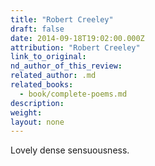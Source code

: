 ```yaml
---
title: "Robert Creeley"
draft: false
date: 2014-09-18T19:02:00.000Z
attribution: "Robert Creeley"
link_to_original:
nd_author_of_this_review:
related_author: .md
related_books:
  - book/complete-poems.md
description:
weight:
layout: none
---
```

Lovely dense sensuousness.

